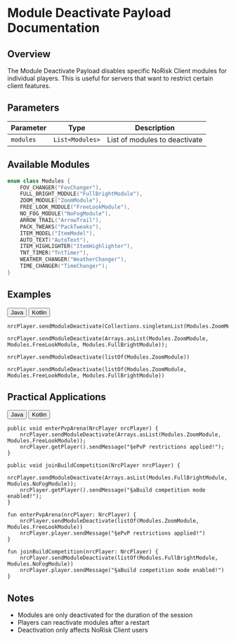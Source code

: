 # Module Deactivate Payload Documentation

## Overview
The Module Deactivate Payload disables specific NoRisk Client modules for individual players. This is useful for servers that want to restrict certain client features.

## Parameters

| Parameter | Type | Description |
|-----------|------|-------------|
| `modules` | `List<Modules>` | List of modules to deactivate |

## Available Modules
```kotlin
enum class Modules {
    FOV_CHANGER("FovChanger"),
    FULL_BRIGHT_MODULE("FullBrightModule"),
    ZOOM_MODULE("ZoomModule"),
    FREE_LOOK_MODULE("FreeLookModule"),
    NO_FOG_MODULE("NoFogModule"),
    ARROW_TRAIL("ArrowTrail"),
    PACK_TWEAKS("PackTweaks"),
    ITEM_MODEL("ItemModel"),
    AUTO_TEXT("AutoText"),
    ITEM_HIGHLIGHTER("ItemHighlighter"),
    TNT_TIMER("TntTimer"),
    WEATHER_CHANGER("WeatherChanger"),
    TIME_CHANGER("TimeChanger");
}
```

## Examples

<div class="code-tab-wrapper">
  <div class="code-tab-buttons">
    <button class="code-tab-button active" data-tab="java">Java</button>
    <button class="code-tab-button" data-tab="kotlin">Kotlin</button>
  </div>

  <div class="code-tab-content">
    <div class="code-tab-panel active" data-tab="java">
      <pre><code class="language-java">nrcPlayer.sendModuleDeactivate(Collections.singletonList(Modules.ZoomModule));</code></pre>
      <pre><code class="language-java">nrcPlayer.sendModuleDeactivate(Arrays.asList(Modules.ZoomModule, Modules.FreeLookModule, Modules.FullBrightModule));</code></pre>
    </div>
    <div class="code-tab-panel" data-tab="kotlin">
      <pre><code class="language-kotlin">nrcPlayer.sendModuleDeactivate(listOf(Modules.ZoomModule))</code></pre>
      <pre><code class="language-kotlin">nrcPlayer.sendModuleDeactivate(listOf(Modules.ZoomModule, Modules.FreeLookModule, Modules.FullBrightModule))</code></pre>
    </div>
  </div>
</div>

## Practical Applications

<div class="code-tab-wrapper">
  <div class="code-tab-buttons">
    <button class="code-tab-button active" data-tab="java">Java</button>
    <button class="code-tab-button" data-tab="kotlin">Kotlin</button>
  </div>

  <div class="code-tab-content">
    <div class="code-tab-panel active" data-tab="java">
      <pre><code class="language-java">public void enterPvpArena(NrcPlayer nrcPlayer) {
    nrcPlayer.sendModuleDeactivate(Arrays.asList(Modules.ZoomModule, Modules.FreeLookModule));
    nrcPlayer.getPlayer().sendMessage("§ePvP restrictions applied!");
}</code></pre>
      <pre><code class="language-java">public void joinBuildCompetition(NrcPlayer nrcPlayer) {
    nrcPlayer.sendModuleDeactivate(Arrays.asList(Modules.FullBrightModule, Modules.NoFogModule));
    nrcPlayer.getPlayer().sendMessage("§aBuild competition mode enabled!");
}</code></pre>
    </div>
    <div class="code-tab-panel" data-tab="kotlin">
      <pre><code class="language-kotlin">fun enterPvpArena(nrcPlayer: NrcPlayer) {
    nrcPlayer.sendModuleDeactivate(listOf(Modules.ZoomModule, Modules.FreeLookModule))
    nrcPlayer.player.sendMessage("§ePvP restrictions applied!")
}
</code></pre>
      <pre><code class="language-kotlin">fun joinBuildCompetition(nrcPlayer: NrcPlayer) {
    nrcPlayer.sendModuleDeactivate(listOf(Modules.FullBrightModule, Modules.NoFogModule))
    nrcPlayer.player.sendMessage("§aBuild competition mode enabled!")
}
</code></pre>
    </div>
  </div>
</div>

## Notes
- Modules are only deactivated for the duration of the session
- Players can reactivate modules after a restart
- Deactivation only affects NoRisk Client users